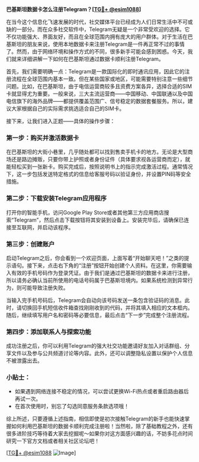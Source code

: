 **巴基斯坦数据卡怎么注册Telegram？[[TG💪+ @esim1088](https://t.me/s/esim1088)]**

在当今这个信息化飞速发展的时代，社交媒体平台已经成为人们日常生活中不可或缺的一部分。而在众多社交软件中，Telegram无疑是一个非常受欢迎的选择。它不仅功能强大、界面友好，而且在全球范围内拥有庞大的用户群体。对于生活在巴基斯坦的朋友来说，使用本地数据卡来注册Telegram是一件再正常不过的事情了。然而，由于网络环境和操作方式的不同，很多新手可能会感到困惑。今天，我们就来详细讲解一下如何在巴基斯坦通过数据卡顺利注册Telegram。

首先，我们需要明确一点：Telegram是一款国际化的即时通讯应用，因此它的注册流程在全球范围内基本一致。但在某些国家或地区，可能需要特别注意一些细节问题。比如，在巴基斯坦，由于电信运营商较多且资费方案各异，选择合适的SIM卡就显得尤为重要。一般来说，三大主流运营商——中国移动、中国联通以及中国电信旗下的海外品牌——都提供覆盖范围广、信号稳定的数据套餐服务。所以，建议大家根据自己的实际需求挑选适合自己的SIM卡。

接下来，让我们进入正题——具体的操作步骤：

### 第一步：购买并激活数据卡
在巴基斯坦的大街小巷里，几乎随处都可以找到售卖手机卡的地方。无论是大型商场还是路边摊贩，只要你带上护照或者身份证件（具体要求视各运营商而定），就能轻松买到一张新卡。购买完成后，按照说明书上的指示完成激活过程。通常情况下，这一步包括发送特定格式的信息给客服号码以验证身份，并设置PIN码等安全措施。

### 第二步：下载安装Telegram应用程序
打开你的智能手机，访问Google Play Store或者其他第三方应用商店搜索“Telegram”，然后点击下载按钮将其安装到设备上。安装完毕后，请确保已连接至互联网，并启动该程序。

### 第三步：创建账户
启动Telegram之后，你会看到一个欢迎页面，上面写着“开始聊天吧！”之类的提示语句。接下来，点击右下角的“注册”按钮开始创建个人资料。在这里，你需要输入有效的手机号码作为登录凭证。由于我们是通过巴基斯坦的数据卡来进行注册，所以请务必确认当前所使用的电话号码属于巴基斯坦境内。如果系统检测到异常行为，则可能导致注册失败。

当输入完手机号码后，Telegram会自动向该号码发送一条包含验证码的消息。此时，请切换回手机短信收件箱查找刚刚收到的代码，并将其填入相应的文本框内。随后，继续填写用户名和密码等必要信息，最后点击“下一步”完成整个注册流程。

### 第四步：添加联系人与探索功能
成功注册之后，你可以利用Telegram的强大社交功能邀请好友加入对话群组、分享文件以及参与公共频道讨论等内容。此外，还可以调整隐私设置以保护个人信息不被泄露出去。

### 小贴士：
- 如果遇到网络连接不稳定的情况，可以尝试更换Wi-Fi热点或者重启路由器后再试一次。
- 在首次使用时，别忘了勾选同意服务条款选项哦！

综上所述，只要遵循上述指南，相信即使是初次接触Telegram的新手也能快速掌握如何利用巴基斯坦的数据卡顺利完成注册啦！当然啦，除了基础教程之外，还有很多进阶技巧等待着大家去挖掘呢～如果你对这方面感兴趣的话，不妨多花点时间研究一下官方文档或者相关社区论坛吧！

[[TG💪+ @esim1088](https://t.me/s/esim1088) ![Image](https://i.postimg.cc/4NQfJmqS/Snipaste-2025-05-13-00-14-12.png)]